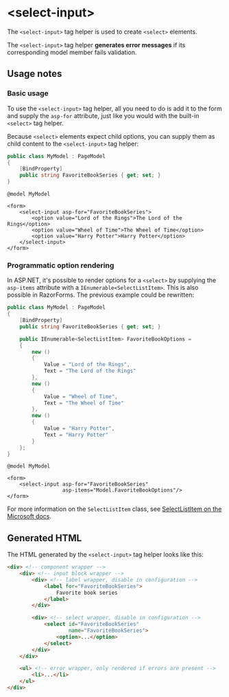 # \<select-input>

The `<select-input>` tag helper is used to create `<select>` elements.

The `<select-input>` tag helper **generates error messages** if its corresponding model member fails validation.

## Usage notes

### Basic usage

To use the `<select-input>` tag helper, all you need to do is add it to the form and supply the `asp-for` attribute, just like you would with the built-in `<select>` tag helper.

Because `<select>` elements expect child options, you can supply them as child content to the `<select-input>` tag helper:

```csharp
public class MyModel : PageModel
{
    [BindProperty]
    public string FavoriteBookSeries { get; set; }
}
```

```cshtml
@model MyModel

<form>
    <select-input asp-for="FavoriteBookSeries">
        <option value="Lord of the Rings">The Lord of the Rings</option>
        <option value="Wheel of Time">The Wheel of Time</option>
        <option value="Harry Potter">Harry Potter</option>
    </select-input>
</form>
```

### Programmatic option rendering

In ASP.NET, it's possible to render options for a `<select>` by supplying the `asp-items` attribute with a `IEnumerable<SelectListItem>`. This is also possible in RazorForms. The previous example could be rewritten:

```csharp
public class MyModel : PageModel
{
    [BindProperty]
    public string FavoriteBookSeries { get; set; }

    public IEnumerable<SelectListItem> FavoriteBookOptions = 
    {
        new ()
        {
            Value = "Lord of the Rings",
            Text = "The Lord of the Rings"
        },
        new ()
        {
            Value = "Wheel of Time",
            Text = "The Wheel of Time"
        },
        new ()
        {
            Value = "Harry Potter",
            Text = "Harry Potter"
        }
    };
}
```

```cshtml
@model MyModel

<form>
    <select-input asp-for="FavoriteBookSeries"
                  asp-items="Model.FavoriteBookOptions"/>
</form>
```

For more information on the `SelectListItem` class, see [SelectListItem on the Microsoft docs](https://docs.microsoft.com/en-us/dotnet/api/microsoft.aspnetcore.mvc.rendering.selectlistitem?view=aspnetcore-6.0).

## Generated HTML

The HTML generated by the `<select-input>` tag helper looks like this:

```html
<div> <!-- component wrapper -->
    <div> <!-- input block wrapper -->
        <div> <!-- label wrapper, disable in configuration -->
            <label for="FavoriteBookSeries">
                Favorite book series
            </label>
        </div>

        <div> <!-- select wrapper, disable in configuration -->
            <select id="FavoriteBookSeries"
                    name="FavoriteBookSeries">
                <option>...</option>
            </select>
        </div>
    </div>

    <ul> <!-- error wrapper, only rendered if errors are present -->
        <li>...</li>
    </ul>
</div>
```